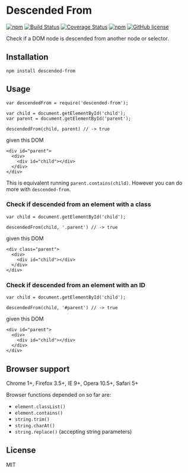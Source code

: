 # Descended From

[![npm](https://img.shields.io/npm/v/descended-from.svg)](https://www.npmjs.com/package/descended-from)
[![Build Status](https://travis-ci.org/brgmnn/descended-from.svg?branch=master)](https://travis-ci.org/brgmnn/descended-from)
[![Coverage Status](https://coveralls.io/repos/github/brgmnn/descended-from/badge.svg?branch=master)](https://coveralls.io/github/brgmnn/descended-from?branch=master)
[![npm](https://img.shields.io/npm/dm/descended-from.svg)](https://www.npmjs.com/package/descended-from)
[![GitHub license](https://img.shields.io/npm/l/descended-from.svg)](https://raw.githubusercontent.com/brgmnn/descended-from/master/LICENSE)

Check if a DOM node is descended from another node or selector.

## Installation

```
npm install descended-from
```

## Usage

```
var descendedFrom = require('descended-from');

var child = document.getElementById('child');
var parent = document.getElementById('parent');

descendedFrom(child, parent) // -> true
```

given this DOM

```
<div id="parent">
  <div>
    <div id="child"></div>
  </div>
</div>
```

This is equivalent running `parent.contains(child)`. However you can do more with `descended-from`.

### Check if descended from an element with a class

```
var child = document.getElementById('child');

descendedFrom(child, '.parent') // -> true
```

given this DOM

```
<div class="parent">
  <div>
    <div id="child"></div>
  </div>
</div>
```

### Check if descended from an element with an ID

```
var child = document.getElementById('child');

descendedFrom(child, '#parent') // -> true
```

given this DOM

```
<div id="parent">
  <div>
    <div id="child"></div>
  </div>
</div>
```

## Browser support

Chrome 1+, Firefox 3.5+, IE 9+, Opera 10.5+, Safari 5+

Browser functions depended on so far are:
- `element.classList()`
- `element.contains()`
- `string.trim()`
- `string.charAt()`
- `string.replace()` (accepting string parameters)

## License

MIT
